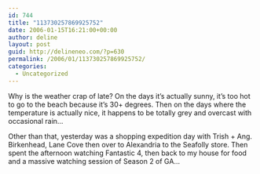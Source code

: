 ```yaml
---
id: 744
title: "113730257869925752"
date: 2006-01-15T16:21:00+00:00
author: deline
layout: post
guid: http://delineneo.com/?p=630
permalink: /2006/01/113730257869925752/
categories:
  - Uncategorized
---
```

Why is the weather crap of late? On the days it&#8217;s actually sunny, it&#8217;s too hot to go to the beach because it&#8217;s 30+ degrees. Then on the days where the temperature is actually nice, it happens to be totally grey and overcast with occasional rain&#8230;

Other than that, yesterday was a shopping expedition day with Trish + Ang. Birkenhead, Lane Cove then over to Alexandria to the Seafolly store. Then spent the afternoon watching Fantastic 4, then back to my house for food and a massive watching session of Season 2 of GA&#8230;
